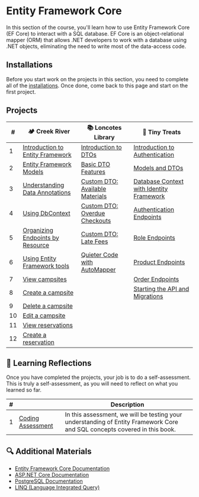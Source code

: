 # Entity Framework Core

In this section of the course, you'll learn how to use Entity Framework Core (EF Core) to interact with a SQL database. EF Core is an object-relational mapper (ORM) that allows .NET developers to work with a database using .NET objects, eliminating the need to write most of the data-access code.

## Installations

Before you start work on the projects in this section, you need to complete all of the [installations](./chapters/book-2-installs.md). Once done, come back to this page and start on the first project.

## Projects

| # | 🏕️ Creek River | 📚 Loncotes Library | 🧁 Tiny Treats |
|--|--|--|--|
| 1 | [Introduction to Entity Framework](./chapters/creek-river-initializing.md) | [Introduction to DTOs](./chapters/loncotes-dto-introduction.md) | [Introduction to Authentication](./chapters/tinytreats-introduction.md) |
| 2 | [Entity Framework Models](./chapters/creek-river-models.md) | [Basic DTO Features](./chapters/loncotes-dto-basic-features.md) | [Models and DTOs](./chapters/tinytreats-models-dtos.md) |
| 3 | [Understanding Data Annotations](./chapters/creek-river-data-annotations.md) | [Custom DTO: Available Materials](./chapters/loncotes-dto-available-materials.md) | [Database Context with Identity Framework](./chapters/tinytreats-dbcontext.md) |
| 4 | [Using DbContext](./chapters/creek-river-dbcontext.md) | [Custom DTO: Overdue Checkouts](./chapters/loncotes-dto-overdue-checkouts.md) | [Authentication Endpoints](./chapters/tinytreats-auth-endpoints.md) |
| 5 | [Organizing Endpoints by Resource](./chapters/creek-river-endpoints-organization.md) | [Custom DTO: Late Fees](./chapters/loncotes-dto-late-fees.md) | [Role Endpoints](./chapters/tinytreats-role-endpoints.md) |
| 6 | [Using Entity Framework tools](./chapters/creek-river-program.md) | [Quieter Code with AutoMapper](./chapters/loncotes-dto-automapper.md) | [Product Endpoints](./chapters/tinytreats-product-endpoints.md) |
| 7 | [View campsites](./chapters/creek-river-get-campsites.md) |  | [Order Endpoints](./chapters/tinytreats-order-endpoints.md) |
| 8 | [Create a campsite](./chapters/creek-river-post-campsite.md) |  | [Starting the API and Migrations](./chapters/tinytreats-program.md) |
| 9 | [Delete a campsite](./chapters/creek-river-delete-campsite.md) |  |
| 10 | [Edit a campsite](./chapters/creek-river-put-campsite.md) |  |
| 11 | [View reservations](./chapters/creek-river-get-reservations.md) |  |
| 12 | [Create a reservation](./chapters/creek-river-create-reservation.md) |  |

## 🤔 Learning Reflections

Once you have completed the projects, your job is to do a self-assessment. This is truly a self-assessment, as you will need to reflect on what you learned so far.

| # | | Description |
|--|--|--|
| 1 | [Coding Assessment](./chapters/book-2-coding-assessment.md) | In this assessment, we will be testing your understanding of Entity Framework Core and SQL concepts covered in this book. |

## 🔍 Additional Materials

- [Entity Framework Core Documentation](https://docs.microsoft.com/en-us/ef/core/)
- [ASP.NET Core Documentation](https://docs.microsoft.com/en-us/aspnet/core/)
- [PostgreSQL Documentation](https://www.postgresql.org/docs/)
- [LINQ (Language Integrated Query)](https://docs.microsoft.com/en-us/dotnet/csharp/programming-guide/concepts/linq/)
